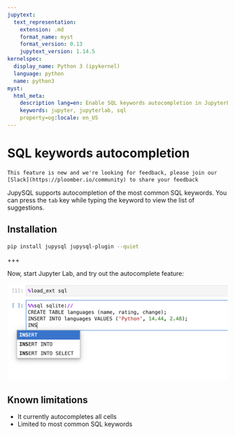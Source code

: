 ```yaml
---
jupytext:
  text_representation:
    extension: .md
    format_name: myst
    format_version: 0.13
    jupytext_version: 1.14.5
kernelspec:
  display_name: Python 3 (ipykernel)
  language: python
  name: python3
myst:
  html_meta:
    description lang=en: Enable SQL keywords autocompletion in JupyterLab
    keywords: jupyter, jupyterlab, sql
    property=og:locale: en_US
---
```


# SQL keywords autocompletion

```{notes}
This feature is new and we're looking for feedback, please join our [Slack](https://ploomber.io/community) to share your feedback
```

JupySQL supports autocompletion of the most common SQL keywords. You can press
the `tab` key while typing the keyword to view the list of suggestions.

## Installation

```bash
pip install jupysql jupysql-plugin --quiet
```

+++

Now, start Jupyter Lab, and try out the autocomplete feature:

![syntax](../static/sql-autocompletion.png)


## Known limitations

- It currently autocompletes all cells
- Limited to most common SQL keywords